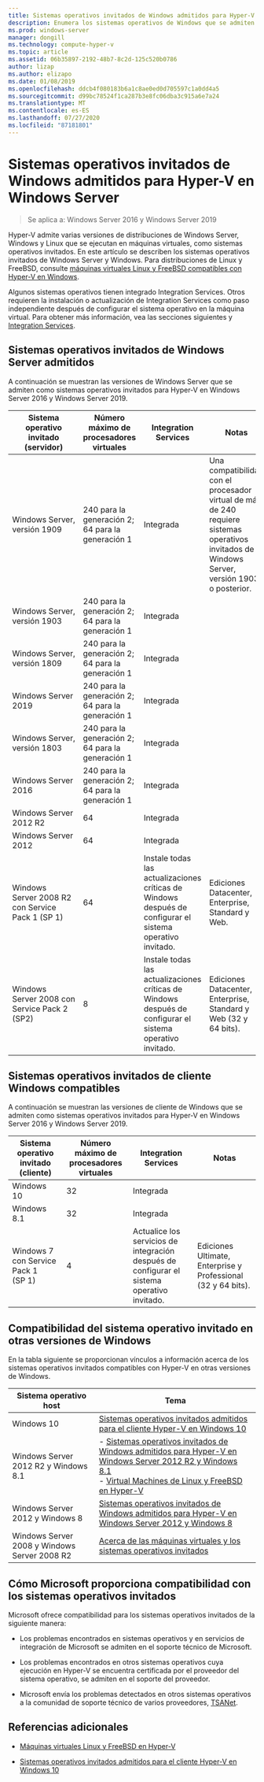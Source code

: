 ```yaml
---
title: Sistemas operativos invitados de Windows admitidos para Hyper-V en Windows Server
description: Enumera los sistemas operativos de Windows que se admiten para su uso como invitado en una máquina virtual. También proporciona vínculos a artículos similares para versiones anteriores de Hyper-V.
ms.prod: windows-server
manager: dongill
ms.technology: compute-hyper-v
ms.topic: article
ms.assetid: 06b35897-2192-48b7-8c2d-125c520b0786
author: lizap
ms.author: elizapo
ms.date: 01/08/2019
ms.openlocfilehash: ddcb4f080183b6a1c8ae0ed0d705597c1a0dd4a5
ms.sourcegitcommit: d99bc78524f1ca287b3e8fc06dba3c915a6e7a24
ms.translationtype: MT
ms.contentlocale: es-ES
ms.lasthandoff: 07/27/2020
ms.locfileid: "87181801"
---
```

# <a name="supported-windows-guest-operating-systems-for-hyper-v-on-windows-server"></a>Sistemas operativos invitados de Windows admitidos para Hyper-V en Windows Server

>Se aplica a: Windows Server 2016 y Windows Server 2019

Hyper-V admite varias versiones de distribuciones de Windows Server, Windows y Linux que se ejecutan en máquinas virtuales, como sistemas operativos invitados. En este artículo se describen los sistemas operativos invitados de Windows Server y Windows. Para distribuciones de Linux y FreeBSD, consulte [máquinas virtuales Linux y FreeBSD compatibles con Hyper-V en Windows](Supported-Linux-and-FreeBSD-virtual-machines-for-Hyper-V-on-Windows.md).

Algunos sistemas operativos tienen integrado Integration Services. Otros requieren la instalación o actualización de Integration Services como paso independiente después de configurar el sistema operativo en la máquina virtual. Para obtener más información, vea las secciones siguientes y [Integration Services](https://docs.microsoft.com/virtualization/hyper-v-on-windows/reference/integration-services).

## <a name="supported-windows-server-guest-operating-systems"></a>Sistemas operativos invitados de Windows Server admitidos

A continuación se muestran las versiones de Windows Server que se admiten como sistemas operativos invitados para Hyper-V en Windows Server 2016 y Windows Server 2019.

|Sistema operativo invitado (servidor)|Número máximo de procesadores virtuales|Integration Services|Notas|
|-------------------------------------|----------------------------------------|------------------------|---------|
|Windows Server, versión 1909 |240 para la generación 2;<br>64 para la generación 1|Integrada|Una compatibilidad con el procesador virtual de más de 240 requiere sistemas operativos invitados de Windows Server, versión 1903 o posterior.|
|Windows Server, versión 1903 |240 para la generación 2;<br>64 para la generación 1|Integrada||
|Windows Server, versión 1809 |240 para la generación 2;<br>64 para la generación 1|Integrada||
|Windows Server 2019 |240 para la generación 2;<br>64 para la generación 1|Integrada||
|Windows Server, versión 1803 |240 para la generación 2;<br>64 para la generación 1|Integrada||
|Windows Server 2016 |240 para la generación 2;<br>64 para la generación 1|Integrada||
|Windows Server 2012 R2 |64|Integrada||
|Windows Server 2012 |64|Integrada||
|Windows Server 2008 R2 con Service Pack 1 (SP 1)|64|Instale todas las actualizaciones críticas de Windows después de configurar el sistema operativo invitado.|Ediciones Datacenter, Enterprise, Standard y Web.|
|Windows Server 2008 con Service Pack 2 (SP2)|8|Instale todas las actualizaciones críticas de Windows después de configurar el sistema operativo invitado.|Ediciones Datacenter, Enterprise, Standard y Web (32 y 64 bits).|

## <a name="supported-windows-client-guest-operating-systems"></a>Sistemas operativos invitados de cliente Windows compatibles

A continuación se muestran las versiones de cliente de Windows que se admiten como sistemas operativos invitados para Hyper-V en Windows Server 2016 y Windows Server 2019.

|Sistema operativo invitado (cliente)|Número máximo de procesadores virtuales|Integration Services|Notas|
|-------------------------------------|----------------------------------------|------------------------|---------|
|Windows 10|32|Integrada||
|Windows 8.1|32|Integrada||
|Windows 7 con Service Pack 1 (SP 1)|4|Actualice los servicios de integración después de configurar el sistema operativo invitado.|Ediciones Ultimate, Enterprise y Professional  (32 y 64 bits).|

## <a name="guest-operating-system-support-on-other-versions-of-windows"></a>Compatibilidad del sistema operativo invitado en otras versiones de Windows

En la tabla siguiente se proporcionan vínculos a información acerca de los sistemas operativos invitados compatibles con Hyper-V en otras versiones de Windows.

|Sistema operativo host|Tema|
|-------------------------|---------|
|Windows 10|[Sistemas operativos invitados admitidos para el cliente Hyper-V en Windows 10](https://docs.microsoft.com/virtualization/hyper-v-on-windows/about/supported-guest-os)|
|Windows Server 2012 R2 y Windows 8.1|-   [Sistemas operativos invitados de Windows admitidos para Hyper-V en Windows Server 2012 R2 y Windows 8.1](/previous-versions/windows/it-pro/windows-server-2012-R2-and-2012/dn792027(v=ws.11))<br />-   [Virtual Machines de Linux y FreeBSD en Hyper-V](Supported-Linux-and-FreeBSD-virtual-machines-for-Hyper-V-on-Windows.md)|
|Windows Server 2012 y Windows 8|[Sistemas operativos invitados de Windows admitidos para Hyper-V en Windows Server 2012 y Windows 8](/previous-versions/windows/it-pro/windows-server-2012-R2-and-2012/dn792028(v=ws.11))|
|Windows Server 2008 y Windows Server 2008 R2|[Acerca de las máquinas virtuales y los sistemas operativos invitados](/previous-versions/windows/it-pro/windows-server-2008-R2-and-2008/cc794868(v=ws.10))|

## <a name="how-microsoft-provides-support-for-guest-operating-systems"></a>Cómo Microsoft proporciona compatibilidad con los sistemas operativos invitados

Microsoft ofrece compatibilidad para los sistemas operativos invitados de la siguiente manera:

-   Los problemas encontrados en sistemas operativos y en servicios de integración de Microsoft se admiten en el soporte técnico de Microsoft.

-   Los problemas encontrados en otros sistemas operativos cuya ejecución en Hyper-V se encuentra certificada por el proveedor del sistema operativo, se admiten en el soporte del proveedor.

-   Microsoft envía los problemas detectados en otros sistemas operativos a la comunidad de soporte técnico de varios proveedores, [TSANet](https://www.tsanet.org/).

## <a name="additional-references"></a>Referencias adicionales

-   [Máquinas virtuales Linux y FreeBSD en Hyper-V](Supported-Linux-and-FreeBSD-virtual-machines-for-Hyper-V-on-Windows.md)

-   [Sistemas operativos invitados admitidos para el cliente Hyper-V en Windows 10](https://docs.microsoft.com/virtualization/hyper-v-on-windows/about/supported-guest-os)





